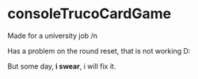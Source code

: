# consoleTrucoCardGame
Made for a university job /n

<p>Has a problem on the round reset, that is not working D:</p>
<p>But some day,<b> i swear</b>, i will fix it.</p>
